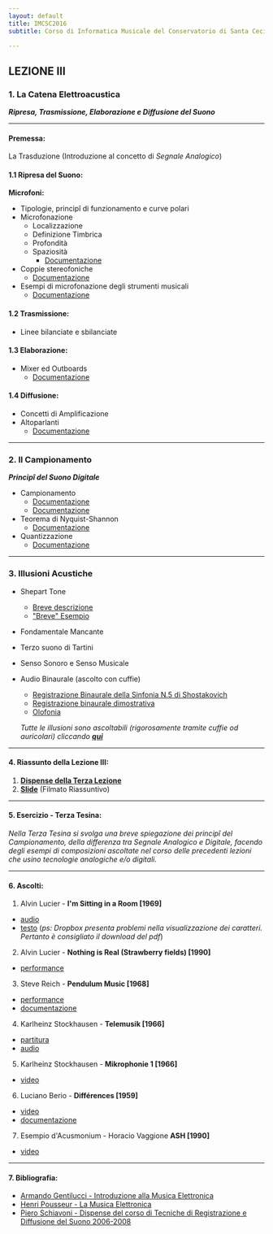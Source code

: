 ```yaml
---
layout: default
title: IMCSC2016
subtitle: Corso di Informatica Musicale del Conservatorio di Santa Cecilia 2016

---
```

## LEZIONE III


### 1. La Catena Elettroacustica

***Ripresa, Trasmissione, Elaborazione e Diffusione del Suono***

---


#### Premessa:

 La Trasduzione (Introduzione al concetto di *Segnale Analogico*)

#### 1.1 Ripresa del Suono:

**Microfoni:**

- Tipologie, principî di funzionamento e curve polari
- Microfonazione
  - Localizzazione
  - Definizione Timbrica
  - Profondità
  - Spaziosità
    - [Documentazione](https://www.dropbox.com/s/3nue7uq4dj88f3w/TRDmicrofoni.pdf?dl=0)
- Coppie stereofoniche
  - [Documentazione](https://www.dropbox.com/s/9z6pkchh4oobc5g/TRDcoppiestereofoniche.pdf?dl=0)
- Esempi di microfonazione degli strumenti musicali
  - [Documentazione](https://www.dropbox.com/s/hqkdx9tx6dn168p/TRDmicrofonazionestrumenti.pdf?dl=0)

#### 1.2 Trasmissione:

- Linee bilanciate e sbilanciate

#### 1.3 Elaborazione:
- Mixer ed Outboards
  - [Documentazione](https://www.dropbox.com/s/tohviasmwzkvd0e/TRDmixer.pdf?dl=0)

#### 1.4 Diffusione:
- Concetti di Amplificazione
- Altoparlanti
  - [Documentazione](https://www.dropbox.com/s/1k5jqj098ls7urt/TRDamplificazione.pdf?dl=0)


---


### 2. Il Campionamento

***Principî del Suono Digitale***

- Campionamento
  - [Documentazione](https://it.wikipedia.org/wiki/Campionamento_(teoria_dei_segnali))
  - [Documentazione](http://www.audiosonica.com/it/corso/post/217/Audio_Digitale_Campionamento)
- Teorema di Nyquist-Shannon
  - [Documentazione](https://it.wikipedia.org/wiki/Teorema_del_campionamento_di_Nyquist-Shannon)
- Quantizzazione
  - [Documentazione](https://it.wikipedia.org/wiki/Quantizzazione_(elettronica))

---


### 3. Illusioni Acustiche
- Shepart Tone
  - [Breve descrizione](https://it.wikipedia.org/wiki/Scala_Shepard)
  - ["Breve" Esempio](https://youtu.be/5rzIiF7LpPU)
- Fondamentale Mancante
- Terzo suono di Tartini
- Senso Sonoro e Senso Musicale
- Audio Binaurale (ascolto con cuffie)
  - [Registrazione Binaurale della Sinfonia N.5 di Shostakovich](https://youtu.be/epf1QxuHJv8)
  - [Registrazione binaurale dimostrativa](https://youtu.be/IUDTlvagjJA)
  - [Olofonia](https://www.youtube.com/watch?v=H0EinU82Br4)

  *Tutte le illusioni sono ascoltabili (rigorosamente tramite cuffie od auricolari) cliccando* [***qui***](http://fisicaondemusica.unimore.it/Effetti_e_illusioni_acustiche.html)


---


#### 4. Riassunto della Lezione III:

1. [**Dispense della Terza Lezione**](https://www.academia.edu/23013069/INFORMATICA_MUSICALE_-_LEZIONE_III)
2. [**Slide**](https://youtu.be/LP-40prpmyo)  (Filmato Riassuntivo)

---

#### 5. Esercizio - Terza Tesina:

*Nella Terza Tesina si svolga una breve spiegazione dei principî del Campionamento, della differenza tra Segnale Analogico e Digitale, facendo degli esempi di composizioni ascoltate nel corso delle precedenti lezioni che usino tecnologie analogiche e/o digitali.*

---

#### 6. Ascolti:

1. Alvin Lucier - **I'm Sitting in a Room [1969]**
- [audio](https://youtu.be/fAxHlLK3Oyk)
- [testo](https://www.dropbox.com/s/e20gucqywuxuh2d/Sitting.pdf?dl=0) (*ps: Dropbox presenta problemi nella  visualizzazione dei caratteri. Pertanto è consigliato il download del pdf*)

2. Alvin Lucier - **Nothing is Real (Strawberry fields) [1990]**
- [performance](https://www.youtube.com/watch?v=adUkYPkPhRg)

3. Steve Reich - **Pendulum Music [1968]**
- [performance](https://www.youtube.com/watch?v=DULmeaKpxGg)
- [documentazione](https://www.dropbox.com/s/6qi73wwt048w7gg/Pendulum.pdf?dl=0)

4. Karlheinz Stockhausen - **Telemusik [1966]**
- [partitura](https://www.dropbox.com/s/s3quhv2rgm3n5nb/Stockhausen%20-%20Telemusik.pdf?dl=0)
- [audio](https://youtu.be/N-vb97ukRjY)

5. Karlheinz Stockhausen - **Mikrophonie 1 [1966]**
- [video](https://youtu.be/EhXU7wQCU0Y)

6. Luciano Berio - **Différences [1959]**
- [video](https://youtu.be/L2nk52Iaouw)
- [documentazione](https://en.wikipedia.org/wiki/Différences_(Berio))

7. Esempio d'Acusmonium - Horacio Vaggione **ASH [1990]**
- [video](https://youtu.be/9bxNc08ZDKM)

 ---


#### 7. Bibliografia:
- [Armando Gentilucci - Introduzione alla Musica Elettronica](https://copy.com/gmatZ8qkaw1WROAG)
- [Henri Pousseur - La Musica Elettronica](https://www.dropbox.com/s/hzafguvw6y7iecc/Pousseur_La%20musica%20elettronica.pdf?dl=0)
- [Piero Schiavoni - Dispense del corso di Tecniche di Registrazione e Diffusione del Suono 2006-2008](nosite)
